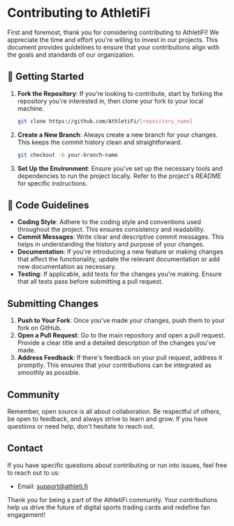 # Contributing to AthletiFi

First and foremost, thank you for considering contributing to AthletiFi! We appreciate the time and effort you're willing to invest in our projects. This document provides guidelines to ensure that your contributions align with the goals and standards of our organization.

## 🚀 Getting Started

1. **Fork the Repository**: If you're looking to contribute, start by forking the repository you're interested in, then clone your fork to your local machine.

   ```bash
   git clone https://github.com/AthletiFi/[repository_name]
   ```

2. **Create a New Branch**: Always create a new branch for your changes. This keeps the commit history clean and straightforward.

   ```bash
   git checkout -b your-branch-name
   ```

3. **Set Up the Environment**: Ensure you've set up the necessary tools and dependencies to run the project locally. Refer to the project's README for specific instructions.

## 📝 Code Guidelines

- **Coding Style**: Adhere to the coding style and conventions used throughout the project. This ensures consistency and readability.
- **Commit Messages**: Write clear and descriptive commit messages. This helps in understanding the history and purpose of your changes.
- **Documentation**: If you're introducing a new feature or making changes that affect the functionality, update the relevant documentation or add new documentation as necessary.
- **Testing**: If applicable, add tests for the changes you're making. Ensure that all tests pass before submitting a pull request.

## Submitting Changes

1. **Push to Your Fork**: Once you've made your changes, push them to your fork on GitHub.
2. **Open a Pull Request**: Go to the main repository and open a pull request. Provide a clear title and a detailed description of the changes you've made.
3. **Address Feedback**: If there's feedback on your pull request, address it promptly. This ensures that your contributions can be integrated as smoothly as possible.

## Community
Remember, open source is all about collaboration. Be respectful of others, be open to feedback, and always strive to learn and grow. If you have questions or need help, don't hesitate to reach out.

## Contact

If you have specific questions about contributing or run into issues, feel free to reach out to us:
- Email: support@athleti.fi

Thank you for being a part of the AthletiFi community. Your contributions help us drive the future of digital sports trading cards and redefine fan engagement!